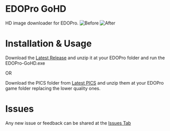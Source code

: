# EDOPro GoHD
HD image downloader for EDOPro.
![Before](https://github.com/user-attachments/assets/4c63eeeb-8d72-4dff-bc69-03cc37410ce9)
![After](https://github.com/user-attachments/assets/61f0e91d-8d28-45bb-a58f-9140059b3005)

# Installation & Usage

Download the [Latest Release](https://github.com/AndrinoC/EDOPro-GoHD/releases) and unzip it at your EDOPro folder and run the EDOPro-GoHD.exe

OR

Download the PICS folder from [Latest PICS](https://github.com/AndrinoC/EDOPro-HD-Cards/releases/download/1.2.0/pics.7z) and unzip them at your EDOPro game folder replacing the lower quality ones.

# Issues

Any new issue or feedback can be shared at the [Issues Tab](https://github.com/AndrinoC/EDOPro-GoHD/issues)
